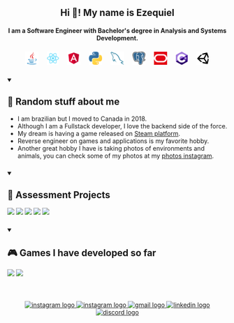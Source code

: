 <h2 align="center">Hi 👋! My name is Ezequiel</h2>

<h4 align="center">I am a Software Engineer with Bachelor's degree in Analysis and Systems Development.</h4>

###

<div align="center">
    <a href="https://www.java.com/en/"><img height="30" src="https://raw.githubusercontent.com/eskielsantana/eskielsantana/master/icons/java-original.svg" alt="java logo" /></a>
    <img width="12" />
    <a href="https://react.dev"><img height="30" src="https://raw.githubusercontent.com/eskielsantana/eskielsantana/master/icons/react.svg" alt="react logo" /></a>
    <img width="12" />
    <a href="https://angular.io/"><img height="30" src="https://raw.githubusercontent.com/eskielsantana/eskielsantana/master/icons/file-type-angular.svg" alt="angular logo" /></a>
    <img width="12" />
    <a href="https://www.python.org/"><img height="30" src="https://raw.githubusercontent.com/eskielsantana/eskielsantana/master/icons/python.svg" alt="python logo" /></a>
    <img width="12" />
    <a href="https://www.mysql.com"><img height="30" src="https://raw.githubusercontent.com/eskielsantana/eskielsantana/master/icons/mysql-icon.svg" alt="html5 logo" /></a>
    <img width="12" />
    <a href="https://www.postgresql.org/"><img height="30" src="https://raw.githubusercontent.com/eskielsantana/eskielsantana/master/icons/postgresql.svg" alt="postgresql logo" /></a>
    <img width="12" />
    <a href="https://www.oracle.com/ca-en/database"><img height="30" src="https://raw.githubusercontent.com/eskielsantana/eskielsantana/master/icons/oracle-icon.svg" alt="oracle logo" /></a>
    <img width="12" />
    <a href="https://learn.microsoft.com/en-us/dotnet/csharp/"><img height="30" src="https://raw.githubusercontent.com/eskielsantana/eskielsantana/master/icons/csharp.svg" alt="csharp logo" /></a>
    <img width="12" />
    <a href="https://unity.com/"><img height="30" src="https://raw.githubusercontent.com/eskielsantana/eskielsantana/master/icons/unity3d.svg" alt="unity3d logo" /></a>
</div>

###

<details open> 
  <summary><h2>🧠 Random stuff about me</h2></summary>
    <ul>
        <li>I am brazilian but I moved to Canada in 2018.</li>
        <li>Although I am a Fullstack developer, I love the backend side of the force.</li>
        <li>My dream is having a game released on <a href="https://store.steampowered.com/">Steam platform</a>.</li>
        <li>Reverse engineer on games and applications is my favorite hobby.</li>
        <li>Another great hobby I have is taking photos of environments and animals, you can check some of my photos at my <a href="https://www.instagram.com/fotos_vitoriaandezequiel/">photos instagram</a>.</li>
    </ul>
</details>

###

<details open> 
  <summary><h2>📝 Assessment Projects</h2></summary>
  <p align="left">
    <a href="https://github.com/eskielsantana/Vitruvi-Hiring-Angular"><img width="278" src="https://github-readme-stats.vercel.app/api/pin?username=eskielsantana&repo=Vitruvi-Hiring-Angular&title_color=fff&icon_color=f9f9f9&text_color=fff&bg_color=833AB4"></a>
    <a href="https://github.com/eskielsantana/Hootsuite-Hiring-Java"><img width="278" src="https://github-readme-stats.vercel.app/api/pin?username=eskielsantana&repo=Hootsuite-Hiring-Java&title_color=fff&icon_color=f9f9f9&text_color=fff&bg_color=833AB4"></a>
    <a href="https://github.com/eskielsantana/Clariti-Hiring-Java"><img width="278" src="https://github-readme-stats.vercel.app/api/pin?username=eskielsantana&repo=Clariti-Hiring-Java&title_color=fff&icon_color=f9f9f9&text_color=fff&bg_color=833AB4"></a>
    <a href="https://github.com/eskielsantana/Enrich-Hiring-Java"><img width="278" src="https://github-readme-stats.vercel.app/api/pin?username=eskielsantana&repo=Enrich-Hiring-Java&title_color=fff&icon_color=f9f9f9&text_color=fff&bg_color=833AB4"></a>
    <a href="https://github.com/eskielsantana/SkipTheDishes-Hiring-Java"><img width="278" src="https://github-readme-stats.vercel.app/api/pin?username=eskielsantana&repo=SkipTheDishes-Hiring-Java&title_color=fff&icon_color=f9f9f9&text_color=fff&bg_color=833AB4"></a>
  </p>
</details>

###

<details open> 
  <summary><h2>🎮 Games I have developed so far</h2></summary>
  <p align="left">
    <a href="https://github.com/eskielsantana/idlegame"><img width="278" src="https://github-readme-stats.vercel.app/api/pin?username=eskielsantana&repo=idlegame&title_color=fff&icon_color=f9f9f9&text_color=fff&bg_color=833AB4"></a>
    <a href="https://github.com/eskielsantana/puzzlegame"><img width="278" src="https://github-readme-stats.vercel.app/api/pin?username=eskielsantana&repo=puzzlegame&title_color=fff&icon_color=f9f9f9&text_color=fff&bg_color=833AB4"></a>
  </p>
</details>

###
<br clear="both">

<p align="center">
    <a href="https://eskiel.ca/">
        <img src="https://img.shields.io/static/v1?message=Portfolio&logo=codementor&label=&color=833AB4&logoColor=white&labelColor=&style=for-the-badge" height="35" alt="instagram logo"/>
    </a>
    <a href="https://www.instagram.com/eskielsantana/">
        <img src="https://img.shields.io/static/v1?message=Instagram&logo=instagram&label=&color=C13584&logoColor=white&labelColor=&style=for-the-badge" height="35" alt="instagram logo"/>
    </a>
    <a href="mailto:eskielsantana@gmail.com">
        <img src="https://img.shields.io/static/v1?message=Gmail&logo=gmail&label=&color=D14836&logoColor=white&labelColor=&style=for-the-badge" height="35" alt="gmail logo"/>
    </a>
    <a href="https://www.linkedin.com/in/ezequiel-santana/">
        <img src="https://img.shields.io/static/v1?message=LinkedIn&logo=linkedin&label=&color=0077B5&logoColor=white&labelColor=&style=for-the-badge" height="35" alt="linkedin logo"/>
    </a>
    <a href="https://discordapp.com/users/353374992857038849">
        <img src="https://img.shields.io/static/v1?message=Discord&logo=discord&label=&color=7289DA&logoColor=white&labelColor=&style=for-the-badge" height="35" alt="discord logo"/>
    </a>
</p>

###